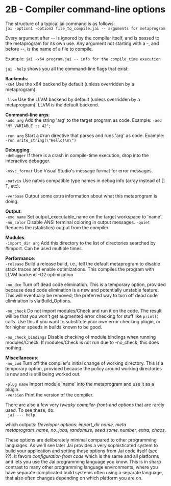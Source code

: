 # 2B - Compiler command-line options

The structure of a typical jai command is as follows:  
`jai -option1 -option2 file_to_compile.jai -- arguments for metaprogram`

Every argument after -- is ignored by the compiler itself, and is passed to the metaprogram for its own use. Any argument not starting with a -, and before --, is the name of a file to compile.

Example:     `jai -x64 program.jai -- info for the compile_time execution` 

`jai -help` shows you all the command-line flags that exist:

**Backends**:  
 `-x64`              Use the x64 backend by default (unless overridden by a metaprogram).

 `-llvm`             Use the LLVM backend by default (unless overridden by a metaprogram).
                     LLVM is the default backend.

**Command-line args**:  
 `-add arg`          Add the string 'arg' to the target program as code.
                     Example: `-add "MY_VARIABLE :: 42"`;
                     
 `-run arg`          Start a #run directive that parses and runs 'arg' as code.
                     Example: `-run write_string(\"Hello!\n\")`
                   
**Debugging**:  
 `-debugger`         If there is a crash in compile-time execution, drop into the interactive debugger.

 `-msvc_format`      Use Visual Studio's message format for error messages.

 `-natvis`           Use natvis compatible type names in debug info (array<T> instead of [] T, etc).

 `-verbose`          Output some extra information about what this metaprogram is doing.

**Output**:  
 `-exe name`         Set output_executable_name on the target workspace to 'name'.  
 `-no_color`         Disable ANSI terminal coloring in output messages.
 `-quiet`            Reduces the (statistics) output from the compiler 

**Modules**:  
 `-import_dir arg`   Add this directory to the list of directories searched by #import. Can be used multiple times.

**Performance**:  
 `-release`          Build a release build, i.e., tell the default metaprogram to disable stack traces and enable optimizations. This compiles the program with LLVM backend -O2 optimization

 `-no_dce`     Turn off dead code elimination. This is a temporary option, provided because dead code elimination is a new and potentially unstable feature. This will eventually be removed; the preferred way to turn off dead code elimination is via Build_Options.

 `-no_check`         Do not import modules/Check and run it on the code. The result will be that you won't get augmented error checking for stuff like `print()` calls. Use this if you want to substitute your own error checking plugin, or for higher speeds in builds known to be good.

 `-no_check_bindings`  	Disable checking of module bindings when running modules/Check. If modules/Check is not run due to -no_check, this does nothing.

**Miscellaneous**:  
 `-no_cwd`           Turn off the compiler's initial change of working directory. This is a temporary option, provided because the policy around working directories is new and is still being worked out.

 `-plug name`        Import module 'name' into the metaprogram and use it as a plugin.  
 `-version`          Print the version of the compiler.  

There are also a few very _tweaky compiler-front-end options_ that are rarely used. To see these, do:  
           ` jai --- help`

which outputs:
_Developer options: import_dir name, meta metaprogram_name, no_jobs, randomize, seed some_number, extra, chaos._

These options are deliberately minimal compared to other programming languages. As we'll see later Jai provides a very sophisticated system to build your application and setting these options from Jai code itself (see ??). It favors _configuration from code_ which is the same and all platforms and lets you use the Jai programming language you know. This is in sharp contrast to many other programming language environments, where you have separate complicated build systems often using a separate language, that also often changes depending on which platform you are on.
